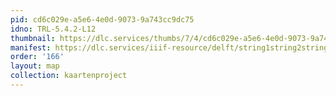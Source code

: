 ```yaml
---
pid: cd6c029e-a5e6-4e0d-9073-9a743cc9dc75
idno: TRL-5.4.2-L12
thumbnail: https://dlc.services/thumbs/7/4/cd6c029e-a5e6-4e0d-9073-9a743cc9dc75/full/400,339/0/default.jpg
manifest: https://dlc.services/iiif-resource/delft/string1string2string3/kaartenproject-2007/TRL-5.4.2-L12
order: '166'
layout: map
collection: kaartenproject
---
```

